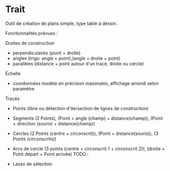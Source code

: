 Trait
===

Outil de création de plans simple, type table à dessin.

Fonctionnalités prévues :

Droites de construction

  * perpendiculaires (point + droite)
  * angles (trigo: angle + point),(angle + droite + point)
  * parallèles (distance + point autour d'un tracé, droite ou cercle)

Échelle

  * coordonnées modèle en précision maximales, affichage arrondi selon paramètre

Tracés

  * Points (libre ou détection d'itersection de lignes de construction)
  * Segments (2 Points), (Point + angle (champ) + distance(champ)), (Point + direction (souris) + distance(champ))
  * Cercles (2 Points (centre + circonscrit)), (Point + distance(souris)), (3 Points (circonscrits))
  * Arcs de cercle (3 points (centre + circonscrit 1 + circonscrit 2)), (droite + Point départ + Point arrivée)
TODO :

  * Lasso de sélection